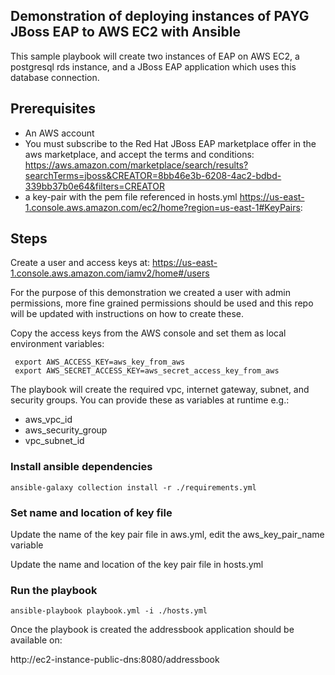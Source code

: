 ## Demonstration of deploying instances of PAYG JBoss EAP to AWS EC2 with Ansible

This sample playbook will create two instances of EAP on AWS EC2, a postgresql rds instance, and a JBoss EAP application which uses this database connection.

## Prerequisites

* An AWS account
* You must subscribe to the Red Hat JBoss EAP marketplace offer in the aws marketplace, and accept the terms and conditions: https://aws.amazon.com/marketplace/search/results?searchTerms=jboss&CREATOR=8bb46e3b-6208-4ac2-bdbd-339bb37b0e64&filters=CREATOR
* a key-pair with the pem file referenced in hosts.yml https://us-east-1.console.aws.amazon.com/ec2/home?region=us-east-1#KeyPairs:



## Steps
Create a user and access keys at: https://us-east-1.console.aws.amazon.com/iamv2/home#/users 

For the purpose of this demonstration we created a user with admin permissions, more fine grained permissions should be used and this repo will be updated with instructions on how to create these.

Copy the access keys from the AWS console and set them as local environment variables:

```
 export AWS_ACCESS_KEY=aws_key_from_aws
 export AWS_SECRET_ACCESS_KEY=aws_secret_access_key_from_aws
```

The playbook will create the required vpc, internet gateway, subnet, and security groups.  You can provide these as variables at runtime e.g.:

* aws_vpc_id
* aws_security_group
* vpc_subnet_id

### Install ansible dependencies

```ansible-galaxy collection install -r ./requirements.yml```

### Set name and location of key file

Update the name of the key pair file in aws.yml, edit the aws_key_pair_name variable

Update the name and location of the key pair file in hosts.yml


### Run the playbook

```ansible-playbook playbook.yml -i ./hosts.yml```

Once the playbook is created the addressbook application should be available on:

http://ec2-instance-public-dns:8080/addressbook